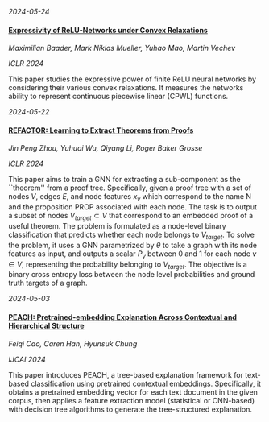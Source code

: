 








*2024-05-24*

#### [Expressivity of ReLU-Networks under Convex Relaxations](https://openreview.net/forum?id=awHTL3Hpto)

*Maximilian Baader, Mark Niklas Mueller, Yuhao Mao, Martin Vechev*

*ICLR 2024*

This paper studies the expressive power of finite ReLU neural networks by considering their various convex relaxations. It measures the networks ability to represent continuous piecewise linear (CPWL) functions.


*2024-05-22*

#### [REFACTOR: Learning to Extract Theorems from Proofs](https://openreview.net/forum?id=fgKjiVrm6u)

*Jin Peng Zhou, Yuhuai Wu, Qiyang Li, Roger Baker Grosse*

*ICLR 2024*

This paper aims to train a GNN for extracting a sub-component as the ``theorem'' from a proof tree. Specifically, given a proof tree with a set of nodes $V$, edges $E$, and node features $x_v$ which correspond to the name N and the proposition PROP associated with each node. The task is to output a subset of nodes $V_{target} ⊂ V$ that correspond to an embedded proof of a useful theorem. The problem is formulated as a node-level binary classification that predicts whether each node belongs to $V_{target}$. To solve the problem, it uses a GNN parametrized by $θ$ to take a graph with its node features as input, and outputs a scalar $\tilde{P}_v$ between 0 and 1 for each node $v \in V$, representing the probability belonging to $V_{target}$. The objective is a binary cross entropy loss between the node level probabilities and ground truth targets of a graph.


*2024-05-03*

#### [PEACH: Pretrained-embedding Explanation Across Contextual and Hierarchical Structure](https://arxiv.org/abs/2404.13645)

*Feiqi Cao, Caren Han, Hyunsuk Chung*

*IJCAI 2024*

This paper introduces PEACH, a tree-based explanation framework for text-based classification using pretrained contextual embeddings. Specifically, it obtains a pretrained embedding vector for each text document in the given corpus, then applies a feature extraction model (statistical or CNN-based) with decision tree algorithms to generate the tree-structured explanation.

